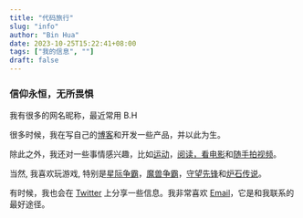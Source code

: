 ```yaml
---
title: "代码旅行"
slug: "info"
author: "Bin Hua"
date: 2023-10-25T15:22:41+08:00
tags: ["我的信息", ""]
draft: false
---
```


### 信仰永恒，无所畏惧

我有很多的网名昵称，最近常用 B.H

很多时候，我在写自己的[博客](/blog)和开发一些产品，并以此为生。

除此之外，我还对一些事情感兴趣，比如[运动](/)，[阅读，看电影](/booklist)和[随手拍视频](https://www.youtube.com/@tourcoder)。

当然, 我喜欢玩游戏, 特别是[星际争霸](https://starcraft.com/)，[魔兽争霸](https://playwarcraft3.com/)，[守望先锋](https://playoverwatch.com/)和[炉石传说](https://playhearthstone.com/)。

有时候，我也会在 [Twitter](https://twitter.com/tourcoder) 上分享一些信息。我非常喜欢 [Email](mailto:code@tourcoder.com)，它是和我联系的最好途径。